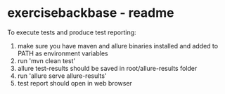 # exercisebackbase - readme

To execute tests and produce test reporting:

1. make sure you have maven and allure binaries installed and added to PATH as environment variables
2. run 'mvn clean test'
3. allure test-results should be saved in root/allure-results folder
4. run 'allure serve allure-results'
5. test report should open in web browser
